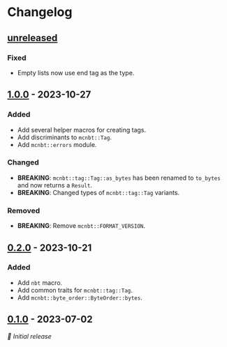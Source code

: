 # Changelog

## [unreleased]

### Fixed

- Empty lists now use end tag as the type.


## [1.0.0] - 2023-10-27

### Added

- Add several helper macros for creating tags.
- Add discriminants to `mcnbt::Tag`.
- Add `mcnbt::errors` module.

### Changed

- **BREAKING**: `mcnbt::tag::Tag::as_bytes` has been renamed to `to_bytes` and now
  returns a `Result`.
- **BREAKING**: Changed types of `mcnbt::tag::Tag` variants.

### Removed

- **BREAKING**: Remove `mcnbt::FORMAT_VERSION`.


## [0.2.0] - 2023-10-21

### Added

- Add `nbt` macro.
- Add common traits for `mcnbt::tag::Tag`.
- Add `mcnbt::byte_order::ByteOrder::bytes`.


## [0.1.0] - 2023-07-02

_🍰 Initial release_


[unreleased]: https://github.com/phoenixr-codes/mcnbt/compare/v1.0.0...HEAD
[1.0.0]: https://github.com/phoenixr-codes/mcnbt/compare/v0.2.0...v1.0.0
[0.2.0]: https://github.com/phoenixr-codes/mcnbt/compare/v0.1.0...v0.2.0
[0.1.0]: https://github.com/phoenixr-codes/mcnbt/releases/v0.1.0